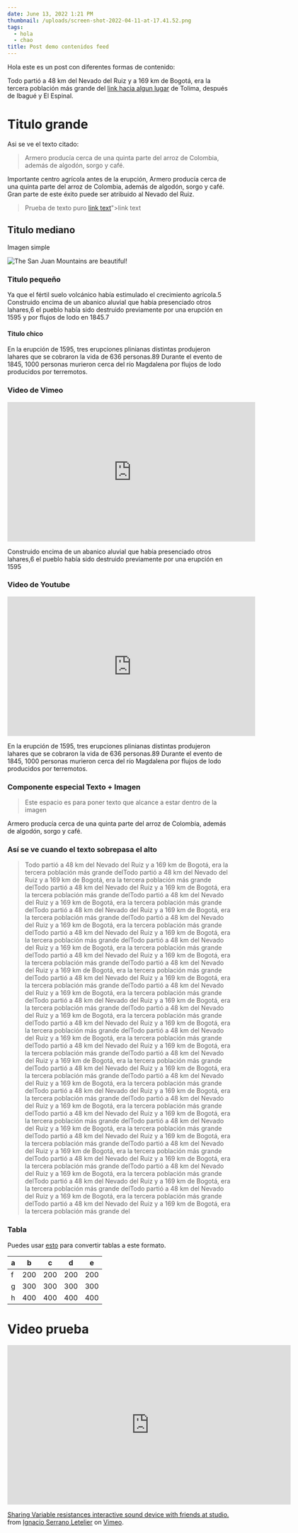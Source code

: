 ```yaml
---
date: June 13, 2022 1:21 PM
thumbnail: /uploads/screen-shot-2022-04-11-at-17.41.52.png
tags:
  - hola
  - chao
title: Post demo contenidos feed
---
```

Hola este es un post con diferentes formas de contenido:

Todo partió a 48 km del Nevado del Ruiz y a 169 km de Bogotá, era la tercera población más grande del [link hacia algun lugar](https://duckduckgo.com) de Tolima, después de Ibagué y El Espinal.

# Titulo grande

Asi se ve el texto citado:

> Armero producía cerca de una quinta parte del arroz de Colombia, además de algodón, sorgo y café.

Importante centro agrícola antes de la erupción, Armero producía cerca de una quinta parte del arroz de Colombia, además de algodón, sorgo y café. Gran parte de este éxito puede ser atribuido al Nevado del Ruiz.

<blockquote id="textOnImage" src="/uploads/img_3547.jpg" alt="undefined">Prueba de texto puro <a href="<a href="https://placeralplato.com/verduras/berenjenas-en-escabeche">link text</a>">link text</a> </blockquote>

## Titulo mediano

Imagen simple

![The San Juan Mountains are beautiful!](/uploads/screen-shot-2022-04-11-at-17.41.52.png "San Juan Mountains")

### Titulo pequeño

Ya que el fértil suelo volcánico había estimulado el crecimiento agrícola.5​ Construido encima de un abanico aluvial que había presenciado otros lahares,6​ el pueblo había sido destruido previamente por una erupción en 1595 y por flujos de lodo en 1845.7​ 

#### Titulo chico

En la erupción de 1595, tres erupciones plinianas distintas produjeron lahares que se cobraron la vida de 636 personas.8​9​ Durante el evento de 1845, 1000 personas murieron cerca del río Magdalena por flujos de lodo producidos por terremotos.

### Video de Vimeo

<iframe width="560" height="315" src="https://player.vimeo.com/video/715263826?h=d16c98d0cd" frameborder="0" allow="autoplay; fullscreen; picture-in-picture" allowfullscreen></iframe><script src="https://player.vimeo.com/api/player.js"></script>

Construido encima de un abanico aluvial que había presenciado otros lahares,6​ el pueblo había sido destruido previamente por una erupción en 1595

### Video de Youtube

<iframe width="560" height="315" src="https://www.youtube.com/embed/UiS27feX8o0" title="YouTube video player" frameborder="0" allow="accelerometer; autoplay; clipboard-write; encrypted-media; gyroscope; picture-in-picture" allowfullscreen></iframe>

En la erupción de 1595, tres erupciones plinianas distintas produjeron lahares que se cobraron la vida de 636 personas.8​9​ Durante el evento de 1845, 1000 personas murieron cerca del río Magdalena por flujos de lodo producidos por terremotos.

### Componente especial Texto + Imagen

<blockquote id="textOnImage" src="/uploads/screen-shot-2021-12-24-at-16.32.48.png" alt="burbujitas">Este espacio es para poner texto que 
alcance a estar dentro de la imagen</blockquote>

Armero producía cerca de una quinta parte del arroz de Colombia, además de algodón, sorgo y café.

### Así se ve cuando el texto sobrepasa el alto

<blockquote id="textOnImage" src="/uploads/d_nq_np_769079-mlc47937758735_102021-w.jpg" alt="Girl in a jacket">Todo partió a 48 km del Nevado del Ruiz y a 169 km de Bogotá, era la tercera población más grande delTodo partió a 48 km del Nevado del Ruiz y a 169 km de Bogotá, era la tercera población más grande delTodo partió a 48 km del Nevado del Ruiz y a 169 km de Bogotá, era la tercera población más grande delTodo partió a 48 km del Nevado del Ruiz y a 169 km de Bogotá, era la tercera población más grande delTodo partió a 48 km del Nevado del Ruiz y a 169 km de Bogotá, era la tercera población más grande delTodo partió a 48 km del Nevado del Ruiz y a 169 km de Bogotá, era la tercera población más grande delTodo partió a 48 km del Nevado del Ruiz y a 169 km de Bogotá, era la tercera población más grande delTodo partió a 48 km del Nevado del Ruiz y a 169 km de Bogotá, era la tercera población más grande delTodo partió a 48 km del Nevado del Ruiz y a 169 km de Bogotá, era la tercera población más grande delTodo partió a 48 km del Nevado del Ruiz y a 169 km de Bogotá, era la tercera población más grande delTodo partió a 48 km del Nevado del Ruiz y a 169 km de Bogotá, era la tercera población más grande delTodo partió a 48 km del Nevado del Ruiz y a 169 km de Bogotá, era la tercera población más grande delTodo partió a 48 km del Nevado del Ruiz y a 169 km de Bogotá, era la tercera población más grande delTodo partió a 48 km del Nevado del Ruiz y a 169 km de Bogotá, era la tercera población más grande delTodo partió a 48 km del Nevado del Ruiz y a 169 km de Bogotá, era la tercera población más grande delTodo partió a 48 km del Nevado del Ruiz y a 169 km de Bogotá, era la tercera población más grande delTodo partió a 48 km del Nevado del Ruiz y a 169 km de Bogotá, era la tercera población más grande delTodo partió a 48 km del Nevado del Ruiz y a 169 km de Bogotá, era la tercera población más grande delTodo partió a 48 km del Nevado del Ruiz y a 169 km de Bogotá, era la tercera población más grande delTodo partió a 48 km del Nevado del Ruiz y a 169 km de Bogotá, era la tercera población más grande delTodo partió a 48 km del Nevado del Ruiz y a 169 km de Bogotá, era la tercera población más grande delTodo partió a 48 km del Nevado del Ruiz y a 169 km de Bogotá, era la tercera población más grande delTodo partió a 48 km del Nevado del Ruiz y a 169 km de Bogotá, era la tercera población más grande delTodo partió a 48 km del Nevado del Ruiz y a 169 km de Bogotá, era la tercera población más grande delTodo partió a 48 km del Nevado del Ruiz y a 169 km de Bogotá, era la tercera población más grande delTodo partió a 48 km del Nevado del Ruiz y a 169 km de Bogotá, era la tercera población más grande delTodo partió a 48 km del Nevado del Ruiz y a 169 km de Bogotá, era la tercera población más grande delTodo partió a 48 km del Nevado del Ruiz y a 169 km de Bogotá, era la tercera población más grande delTodo partió a 48 km del Nevado del Ruiz y a 169 km de Bogotá, era la tercera población más grande delTodo partió a 48 km del Nevado del Ruiz y a 169 km de Bogotá, era la tercera población más grande delTodo partió a 48 km del Nevado del Ruiz y a 169 km de Bogotá, era la tercera población más grande del</blockquote>

### Tabla

Puedes usar [esto](https://tabletomarkdown.com/convert-spreadsheet-to-markdown/) para convertir tablas a este formato.

| a   | b   | c   | d   | e   |
| --- | --- | --- | --- | --- |
| f   | 200 | 200 | 200 | 200 |
| g   | 300 | 300 | 300 | 300 |
| h   | 400 | 400 | 400 | 400 |

# Video prueba

<iframe src="https://player.vimeo.com/video/715262008?h=cdd31c82d7" width="640" height="360" frameborder="0" allow="autoplay; fullscreen; picture-in-picture" allowfullscreen></iframe>
<p><a href="https://vimeo.com/715262008">Sharing Variable resistances interactive sound device with friends at studio.</a> from <a href="https://vimeo.com/ignacioserranol">Ignacio Serrano Letelier</a> on <a href="https://vimeo.com">Vimeo</a>.</p>